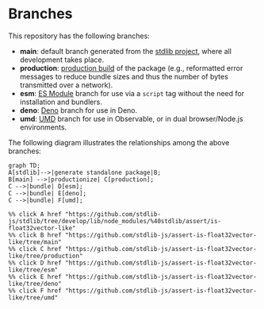 <!--

@license Apache-2.0

Copyright (c) 2022 The Stdlib Authors.

Licensed under the Apache License, Version 2.0 (the "License");
you may not use this file except in compliance with the License.
You may obtain a copy of the License at

    http://www.apache.org/licenses/LICENSE-2.0

Unless required by applicable law or agreed to in writing, software
distributed under the License is distributed on an "AS IS" BASIS,
WITHOUT WARRANTIES OR CONDITIONS OF ANY KIND, either express or implied.
See the License for the specific language governing permissions and
limitations under the License.

-->

# Branches

This repository has the following branches:

-   **main**: default branch generated from the [stdlib project][stdlib-url], where all development takes place.
-   **production**: [production build][production-url] of the package (e.g., reformatted error messages to reduce bundle sizes and thus the number of bytes transmitted over a network).
-   **esm**: [ES Module][esm-url] branch for use via a `script` tag without the need for installation and bundlers.
-   **deno**: [Deno][deno-url] branch for use in Deno.
-   **umd**: [UMD][umd-url] branch for use in Observable, or in dual browser/Node.js environments.

The following diagram illustrates the relationships among the above branches:

```mermaid
graph TD;
A[stdlib]-->|generate standalone package|B;
B[main] -->|productionize| C[production];
C -->|bundle| D[esm];
C -->|bundle| E[deno];
C -->|bundle| F[umd];

%% click A href "https://github.com/stdlib-js/stdlib/tree/develop/lib/node_modules/%40stdlib/assert/is-float32vector-like"
%% click B href "https://github.com/stdlib-js/assert-is-float32vector-like/tree/main"
%% click C href "https://github.com/stdlib-js/assert-is-float32vector-like/tree/production"
%% click D href "https://github.com/stdlib-js/assert-is-float32vector-like/tree/esm"
%% click E href "https://github.com/stdlib-js/assert-is-float32vector-like/tree/deno"
%% click F href "https://github.com/stdlib-js/assert-is-float32vector-like/tree/umd"
```

[stdlib-url]: https://github.com/stdlib-js/stdlib/tree/develop/lib/node_modules/%40stdlib/assert/is-float32vector-like
[production-url]: https://github.com/stdlib-js/assert-is-float32vector-like/tree/production
[deno-url]: https://github.com/stdlib-js/assert-is-float32vector-like/tree/deno
[umd-url]: https://github.com/stdlib-js/assert-is-float32vector-like/tree/umd
[esm-url]: https://github.com/stdlib-js/assert-is-float32vector-like/tree/esm